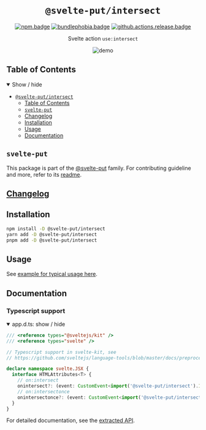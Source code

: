 <div align="center">

# `@svelte-put/intersect`

[![npm.badge]][npm] [![bundlephobia.badge]][bundlephobia] [![github.actions.release.badge]][github.actions.release]

Svelte action `use:intersect`

![demo](https://raw.githubusercontent.com/vnphanquang/svelte-put/main/packages/actions/intersect/static/images/demo.gif)

</div>

## Table of Contents

<details open>
  <summary>Show / hide</summary>

- [`@svelte-put/intersect`](#svelte-putintersect)
  - [Table of Contents](#table-of-contents)
  - [`svelte-put`](#svelte-put)
  - [Changelog](#changelog)
  - [Installation](#installation)
  - [Usage](#usage)
  - [Documentation](#documentation)

</details>

## `svelte-put`

This package is part of the [@svelte-put][github.monorepo] family. For contributing guideline and more, refer to its [readme][github.monorepo].

## [Changelog][github.changelog]

## Installation

```bash
npm install -D @svelte-put/intersect
yarn add -D @svelte-put/intersect
pnpm add -D @svelte-put/intersect
```

## Usage

See [example for typical usage here](https://github.com/vnphanquang/svelte-put/blob/main/packages/actions/intersect/api/docs/intersect.intersect.md#example-1).

</details>

## Documentation

### Typescript support

<details open>
  <summary> app.d.ts: show / hide </summary>

```typescript
/// <reference types="@sveltejs/kit" />
/// <reference types="svelte" />

// Typescript support in svelte-kit, see
// https://github.com/sveltejs/language-tools/blob/master/docs/preprocessors/typescript.md#im-using-an-attributeevent-on-a-dom-element-and-it-throws-a-type-error

declare namespace svelte.JSX {
  interface HTMLAttributes<T> {
    // on:intersect
    onintersect?: (event: CustomEvent<import('@svelte-put/intersect').IntersectDetail>) => void;
    // on:intersectonce
    onintersectonce?: (event: CustomEvent<import('@svelte-put/intersect').IntersectDetail>) => void;
  }
}
```

</details>

For detailed documentation, see the [extracted API][github.api].

<!-- github specifics -->

[github.monorepo]: https://github.com/vnphanquang/svelte-put
[github.actions.release.badge]: https://github.com/vnphanquang/svelte-put/actions/workflows/intersect.release.yaml/badge.svg
[github.actions.release]: https://github.com/vnphanquang/svelte-put/actions/workflows/intersect.release.yaml
[github.changelog]: https://github.com/vnphanquang/svelte-put/blob/main/packages/actions/intersect/CHANGELOG.md
[github.issues]: https://github.com/vnphanquang/svelte-put/issues?q=
[github.api]: https://github.com/vnphanquang/svelte-put/blob/main/packages/actions/intersect/api/docs/index.md
[github.api.intersectparameters]: https://github.com/vnphanquang/svelte-put/blob/main/packages/actions/intersect/api/docs/intersect.intersectparameters.md
[github.api.intersect]: https://github.com/vnphanquang/svelte-put/blob/main/packages/actions/intersect/api/docs/intersect.intersect.md

<!-- heading badge -->
[npm.badge]: https://img.shields.io/npm/v/@svelte-put/intersect
[npm]: https://www.npmjs.com/package/@svelte-put/intersect
[bundlephobia.badge]: https://img.shields.io/bundlephobia/minzip/@svelte-put/intersect?label=minzipped
[bundlephobia]: https://bundlephobia.com/package/@svelte-put/intersect
